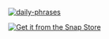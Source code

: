 [![daily-phrases](https://snapcraft.io/daily-phrases/badge.svg)](https://snapcraft.io/daily-phrases)

[![Get it from the Snap Store](https://snapcraft.io/static/images/badges/en/snap-store-black.svg)](https://snapcraft.io/daily-phrases)
